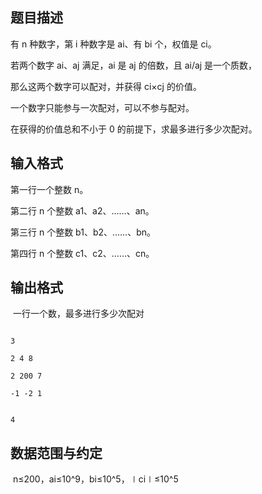 ## 题目描述

<div>
 有 n 种数字，第 i 种数字是 ai、有 bi 个，权值是 ci。
</div>
<div>
 若两个数字 ai、aj 满足，ai 是 aj 的倍数，且 ai/aj 是一个质数，
</div>
<div>
 那么这两个数字可以配对，并获得 ci×cj 的价值。
</div>
<div>
 一个数字只能参与一次配对，可以不参与配对。
</div>
<div>
 在获得的价值总和不小于 0 的前提下，求最多进行多少次配对。
</div>
<div></div>

## 输入格式

<div>
 第一行一个整数 n。
</div>
<div>
 第二行 n 个整数 a1、a2、……、an。
</div>
<div>
 第三行 n 个整数 b1、b2、……、bn。
</div>
<div>
 第四行 n 个整数 c1、c2、……、cn。
</div>
<div></div>
<div></div>

## 输出格式

<p> 一行一个数，最多进行多少次配对</p>
<div></div>

```input1
3
2 4 8
2 200 7
-1 -2 1
```
```output1
4
```
## 数据范围与约定

<p> n≤200，ai≤10^9，bi≤10^5，∣ci∣≤10^5</p>


